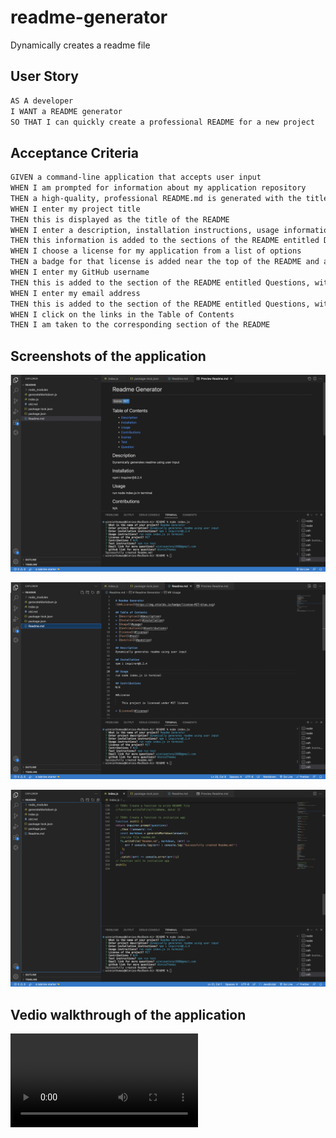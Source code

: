# readme-generator
Dynamically creates a readme file


## User Story

```md
AS A developer
I WANT a README generator
SO THAT I can quickly create a professional README for a new project
```

## Acceptance Criteria

```md
GIVEN a command-line application that accepts user input
WHEN I am prompted for information about my application repository
THEN a high-quality, professional README.md is generated with the title of my project and sections entitled Description, Table of Contents, Installation, Usage, License, Contributing, Tests, and Questions
WHEN I enter my project title
THEN this is displayed as the title of the README
WHEN I enter a description, installation instructions, usage information, contribution guidelines, and test instructions
THEN this information is added to the sections of the README entitled Description, Installation, Usage, Contributing, and Tests
WHEN I choose a license for my application from a list of options
THEN a badge for that license is added near the top of the README and a notice is added to the section of the README entitled License that explains which license the application is covered under
WHEN I enter my GitHub username
THEN this is added to the section of the README entitled Questions, with a link to my GitHub profile
WHEN I enter my email address
THEN this is added to the section of the README entitled Questions, with instructions on how to reach me with additional questions
WHEN I click on the links in the Table of Contents
THEN I am taken to the corresponding section of the README
```

## Screenshots of the application

![Screesnshot1](https://github.com/WinnieThomas/readme-generator/blob/main/images/Readme1.png?raw=true)

![Screenshot2](https://github.com/WinnieThomas/readme-generator/blob/main/images/Readme2.png?raw=true)

![Screenshot3](https://github.com/WinnieThomas/readme-generator/blob/main/images/Readme3.png?raw=true)

## Vedio walkthrough of the application
![Vedio](https://user-images.githubusercontent.com/111534031/206902673-050c99eb-eaea-4c9d-98e4-589abe59b4c4.mp4)

